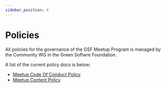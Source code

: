 ```yaml
---
sidebar_position: 4
---
```


# Policies

All policies for the governance of the GSF Meetup Program is managed by the Community WG in the Green Softwre Foundation.

A list of the current policy docs is below:

- [Meetup Code Of Conduct Policy](./code-of-conduct.md)
- [Meetup Content Policy](./content.md)
